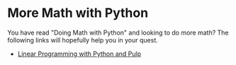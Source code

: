 # More Math with Python

You have read "Doing Math with Python" and looking to do more math? The following links will hopefully help you in your quest.

- [Linear Programming with Python and Pulp](http://benalexkeen.com/linear-programming-with-python-and-pulp/)
